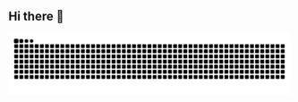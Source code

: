 ## Hi there 👋

<picture>
  <source media="(prefers-color-scheme: dark)" srcset="https://raw.githubusercontent.com/ivancroce/ivancroce/output/github-snake-dark.svg" />
  <source media="(prefers-color-scheme: light)" srcset="https://raw.githubusercontent.com/ivancroce/ivancroce/output/github-snake.svg" />
  <img alt="github-snake" src="https://raw.githubusercontent.com/ivancroce/ivancroce/output/github-snake.svg" />
</picture>

<!--
**ivancroce/ivancroce** is a ✨ _special_ ✨ repository because its `README.md` (this file) appears on your GitHub profile.

Here are some ideas to get you started:

- 🔭 I’m currently working on ...
- 🌱 I’m currently learning ...
- 👯 I’m looking to collaborate on ...
- 🤔 I’m looking for help with ...
- 💬 Ask me about ...
- 📫 How to reach me: ...
- 😄 Pronouns: ...
- ⚡ Fun fact: ...
-->
